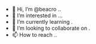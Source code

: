 - 👋 Hi, I’m @beacro ..
- 👀 I’m interested in ...
- 🌱 I’m currently learning .
- 💞️ I’m looking to collaborate on .
- 📫 How to reach ..

<!---
beacro/beacro is a ✨ special ✨ repository because its `README.md` (this file) appears on your GitHub profile.
You can click the Preview link to take a look at your changes.
--->
